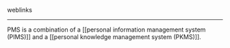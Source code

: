 weblinks 
___
PMS is a combination of a [[personal information management system (PIMS)]] and a [[personal knowledge management system (PKMS)]].